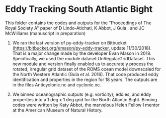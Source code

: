 # Eddy Tracking South Atlantic Bight

This folder contains the codes and outputs for the "Proceedings of The Royal Society A" paper of D Lindo-Atichati, K Abbot, J Gula , and JC McWilliams (manuscript in preparation)  

1) We ran the last version of py-eddy-tracker on Bitbucket (https://bitbucket.org/emason/py-eddy-tracker, update 11/30/2018). That is a major change made by the developer Evan Mason in 2018. Specifically, we used the module dataset.UnRegularGridDataset. This new module and version finally enabled us to accurately process the rotated, irregular grid dataset of the ROMS ocean model downscaled for the North Western Atlantic (Gula et al. 2016). That code produced eddy identification and properties in the region for 18 years. The outputs are in the files Anticyclonic.nc and cyclonic.nc.

2) We binned oceanographic outputs (e.g. vorticity), eddies, and eddy properties into a 1 deg x 1 deg grid for the North Atlantic Bight. Binning codes were written by Katy Abbot, the marvelous Helen Fellow I mentor at the American Museum of Natural History.
